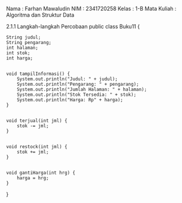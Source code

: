 Nama : Farhan Mawaludin
NIM : 2341720258
Kelas : 1-B
Mata Kuliah : Algoritma dan Struktur Data

2.1.1 Langkah-langkah Percobaan
public class Buku11 {

    String judul;
    String pengarang;
    int halaman;
    int stok;
    int harga;


    void tampilInformasi() {
        System.out.println("Judul: " + judul);
        System.out.println("Pengarang: " + pengarang);
        System.out.println("Jumlah Halaman: " + halaman);
        System.out.println("Stok Tersedia: " + stok);
        System.out.println("Harga: Rp" + harga);
    }


    void terjual(int jml) {
        stok -= jml;
    }


    void restock(int jml) {
        stok += jml;
    }


    void gantiHarga(int hrg) {
        harga = hrg;
    }

}
